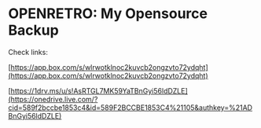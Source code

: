 OPENRETRO: My Opensource Backup
===============================

Check links:

[https://app.box.com/s/wlrwotklnoc2kuvcb2ongzvto72ydqht](https://app.box.com/s/wlrwotklnoc2kuvcb2ongzvto72ydqht)
 
[https://1drv.ms/u/s!AsRTGL7MK59YaTBnGyi56ldDZLE](https://onedrive.live.com/?cid=589f2bccbe1853c4&id=589F2BCCBE1853C4%21105&authkey=%21ADBnGyi56ldDZLE) 
